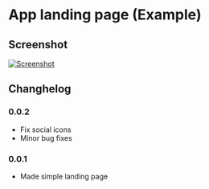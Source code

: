 # App landing page (Example)

## Screenshot

[![Screenshot](https://s7.postimg.org/5rrs84wwr/2017-11-24_4.16.52.png)](https://postimg.org/image/7wc597yjb/)

## Changhelog

### 0.0.2

- Fix social icons
- Minor bug fixes

### 0.0.1

- Made simple landing page
